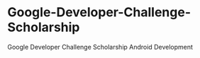 # Google-Developer-Challenge-Scholarship
Google Developer Challenge Scholarship Android Development
